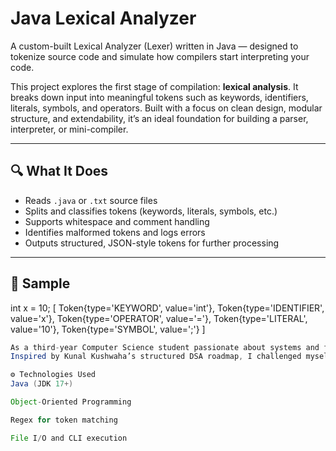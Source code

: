 # Java Lexical Analyzer

A custom-built Lexical Analyzer (Lexer) written in Java — designed to tokenize source code and simulate how compilers start interpreting your code.

This project explores the first stage of compilation: **lexical analysis**. It breaks down input into meaningful tokens such as keywords, identifiers, literals, symbols, and operators. Built with a focus on clean design, modular structure, and extendability, it’s an ideal foundation for building a parser, interpreter, or mini-compiler.

---

## 🔍 What It Does

- Reads `.java` or `.txt` source files
- Splits and classifies tokens (keywords, literals, symbols, etc.)
- Supports whitespace and comment handling
- Identifies malformed tokens and logs errors
- Outputs structured, JSON-style tokens for further processing

---

## 📌 Sample 

int x = 10;
[
  Token{type='KEYWORD', value='int'},
  Token{type='IDENTIFIER', value='x'},
  Token{type='OPERATOR', value='='},
  Token{type='LITERAL', value='10'},
  Token{type='SYMBOL', value=';'}
]

```java
As a third-year Computer Science student passionate about systems and full-stack development, I wanted to deepen my understanding of how compilers work under the hood.  
Inspired by Kunal Kushwaha’s structured DSA roadmap, I challenged myself to create this lexer to bridge theory with hands-on practice.

⚙️ Technologies Used
Java (JDK 17+)

Object-Oriented Programming

Regex for token matching

File I/O and CLI execution




